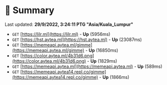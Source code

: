 # 📖 Summary
Last updated: **29/9/2022, 3:24:11 PTG "Asia/Kuala_Lumpur"**

- `GET` [https://lilr.ml](https://lilr.ml) - **Up** (5956ms)
- `GET` [https://hst.aytea.ml](https://hst.aytea.ml) - **Up** (23087ms)
- `GET` [https://memeapi.aytea.ml/gimme](https://memeapi.aytea.ml/gimme) - **Up** (16850ms)
- `GET` [https://color.aytea.ml/4b31d6.png](https://color.aytea.ml/4b31d6.png) - **Up** (1829ms)
- `GET` [https://memeapi.aytea.ml](https://memeapi.aytea.ml) - **Up** (589ms)
- `GET` [https://memeapi.aytea14.repl.co/gimme](https://memeapi.aytea14.repl.co/gimme) - **Up** (1866ms)
